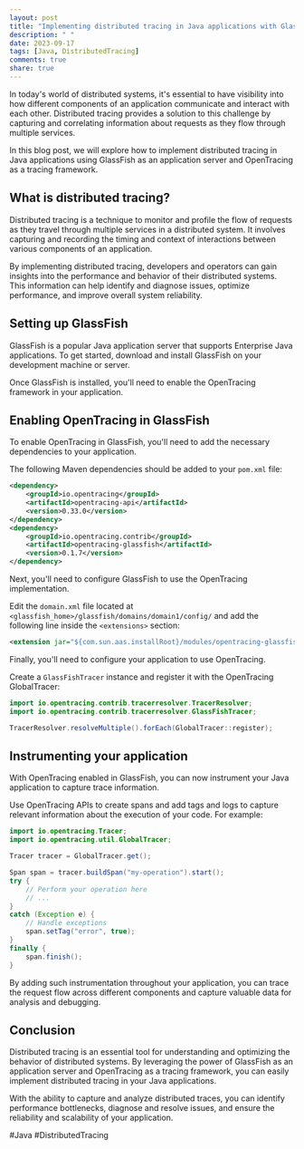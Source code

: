 ```yaml
---
layout: post
title: "Implementing distributed tracing in Java applications with GlassFish and OpenTracing"
description: " "
date: 2023-09-17
tags: [Java, DistributedTracing]
comments: true
share: true
---
```


In today's world of distributed systems, it's essential to have visibility into how different components of an application communicate and interact with each other. Distributed tracing provides a solution to this challenge by capturing and correlating information about requests as they flow through multiple services.

In this blog post, we will explore how to implement distributed tracing in Java applications using GlassFish as an application server and OpenTracing as a tracing framework.

## What is distributed tracing?

Distributed tracing is a technique to monitor and profile the flow of requests as they travel through multiple services in a distributed system. It involves capturing and recording the timing and context of interactions between various components of an application.

By implementing distributed tracing, developers and operators can gain insights into the performance and behavior of their distributed systems. This information can help identify and diagnose issues, optimize performance, and improve overall system reliability.

## Setting up GlassFish

GlassFish is a popular Java application server that supports Enterprise Java applications. To get started, download and install GlassFish on your development machine or server.

Once GlassFish is installed, you'll need to enable the OpenTracing framework in your application.

## Enabling OpenTracing in GlassFish

To enable OpenTracing in GlassFish, you'll need to add the necessary dependencies to your application. 

The following Maven dependencies should be added to your `pom.xml` file:

```xml
<dependency>
    <groupId>io.opentracing</groupId>
    <artifactId>opentracing-api</artifactId>
    <version>0.33.0</version>
</dependency>
<dependency>
    <groupId>io.opentracing.contrib</groupId>
    <artifactId>opentracing-glassfish</artifactId>
    <version>0.1.7</version>
</dependency>
```

Next, you'll need to configure GlassFish to use the OpenTracing implementation. 

Edit the `domain.xml` file located at `<glassfish_home>/glassfish/domains/domain1/config/` and add the following line inside the `<extensions>` section:

```xml
<extension jar="${com.sun.aas.installRoot}/modules/opentracing-glassfish.jar" name="opentracing-glassfish" />
```

Finally, you'll need to configure your application to use OpenTracing. 

Create a `GlassFishTracer` instance and register it with the OpenTracing GlobalTracer:

```java
import io.opentracing.contrib.tracerresolver.TracerResolver;
import io.opentracing.contrib.tracerresolver.GlassFishTracer;

TracerResolver.resolveMultiple().forEach(GlobalTracer::register);
```

## Instrumenting your application

With OpenTracing enabled in GlassFish, you can now instrument your Java application to capture trace information. 

Use OpenTracing APIs to create spans and add tags and logs to capture relevant information about the execution of your code. For example:

```java
import io.opentracing.Tracer;
import io.opentracing.util.GlobalTracer;

Tracer tracer = GlobalTracer.get();

Span span = tracer.buildSpan("my-operation").start();
try {
    // Perform your operation here
    // ...
}
catch (Exception e) {
    // Handle exceptions
    span.setTag("error", true);
}
finally {
    span.finish();
}
```

By adding such instrumentation throughout your application, you can trace the request flow across different components and capture valuable data for analysis and debugging.

## Conclusion

Distributed tracing is an essential tool for understanding and optimizing the behavior of distributed systems. By leveraging the power of GlassFish as an application server and OpenTracing as a tracing framework, you can easily implement distributed tracing in your Java applications.

With the ability to capture and analyze distributed traces, you can identify performance bottlenecks, diagnose and resolve issues, and ensure the reliability and scalability of your application.

#Java #DistributedTracing